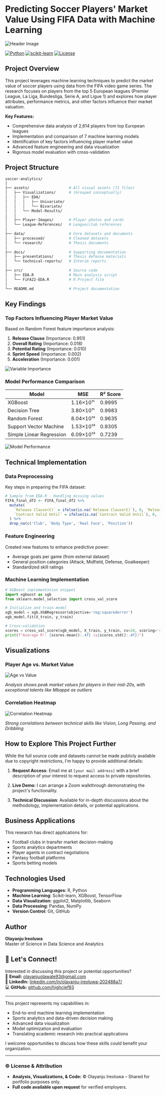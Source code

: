 # Predicting Soccer Players' Market Value Using FIFA Data with Machine Learning

![Header Image](assets/cover.jpg)

[![Python](https://img.shields.io/badge/Python-3.7+-blue.svg)](https://www.python.org/downloads/)
[![scikit-learn](https://img.shields.io/badge/scikit--learn-1.0+-green.svg)](https://scikit-learn.org/)
[![License](https://img.shields.io/badge/License-MIT-yellow.svg)](https://opensource.org/licenses/MIT)

## Project Overview

This project leverages machine learning techniques to predict the market value of soccer players using data from the FIFA video game series. The research focuses on players from the top 5 European leagues (Premier League, La Liga, Bundesliga, Serie A, and Ligue 1) and explores how player attributes, performance metrics, and other factors influence their market valuation.

**Key Features:**
- Comprehensive data analysis of 2,614 players from top European leagues
- Implementation and comparison of 7 machine learning models
- Identification of key factors influencing player market value
- Advanced feature engineering and data visualization
- Rigorous model evaluation with cross-validation

## Project Structure

```bash
soccer-analytics/
│
├── assets/                  # All visual assets (71 files)
│   ├── Visualizations/      # (Grouped conceptually)
│   │   ├── EDA/
│   │   │   ├── Univariate/
│   │   │   └── Bivariate/
│   │   └── Model-Results/
│   │
│   ├── Player-Images/       # Player photos and cards
│   └── League-References/   # League/club references
│
├── data/                    # Core datasets and documents
│   ├── processed/           # Cleaned datasets
│   └── research/            # Thesis documents
│
├── docs/                    # Supporting documentation
│   ├── presentations/       # Thesis defense materials
│   └── technical-reports/   # Interim reports
│
├── src/                     # Source code
│   ├── EDA.R                # Main analysis script
│   └── FiFA22-EDA.R         # R Project file
│
└── README.md                # Project documentation
```

## Key Findings

### Top Factors Influencing Player Market Value

Based on Random Forest feature importance analysis:

1. **Release Clause** (Importance: 0.951)
2. **Overall Rating** (Importance: 0.018)
3. **Potential Rating** (Importance: 0.010)
4. **Sprint Speed** (Importance: 0.002)
5. **Acceleration** (Importance: 0.001)

![Variable Importance](assets/var_importance.jpg)

### Model Performance Comparison

| Model                      | MSE            | R² Score  |
|----------------------------|----------------|-----------|
| XGBoost                    | 1.16×10¹¹      | 0.9995    |
| Decision Tree              | 3.80×10¹¹      | 0.9983    |
| Random Forest              | 8.04×10¹²      | 0.9635    |
| Support Vector Machine     | 1.53×10¹³      | 0.9305    |
| Simple Linear Regression   | 6.09×10¹³      | 0.7239    |

![Model Performance](assets/tables.jpg)

## Technical Implementation

### Data Preprocessing

Key steps in preparing the FIFA dataset:

```r
# Sample from EDA.R - Handling missing values
FIFA_final_df2 <- FIFA_final_df2 %>%
  mutate(
    `Release Clause(€)` = ifelse(is.na(`Release Clause(€)`), 0, `Release Clause(€)`),
    `Contract Valid Until` = ifelse(is.na(`Contract Valid Until`), 0, `Contract Valid Until`)
  ) %>%
  drop_na(c('Club', 'Body Type', 'Real Face', 'Position'))
```

### Feature Engineering

Created new features to enhance predictive power:
- Average goals per game (from external dataset)
- General position categories (Attack, Midfield, Defense, Goalkeeper)
- Standardized skill ratings

### Machine Learning Implementation

```python
# XGBoost implementation snippet
import xgboost as xgb
from sklearn.model_selection import cross_val_score

# Initialize and train model
xgb_model = xgb.XGBRegressor(objective='reg:squarederror')
xgb_model.fit(X_train, y_train)

# Cross-validation
scores = cross_val_score(xgb_model, X_train, y_train, cv=10, scoring='r2')
print(f"Average R²: {scores.mean():.4f} (±{scores.std():.4f})")
```

## Visualizations

### Player Age vs. Market Value

![Age vs Value](assets/age_value_scatter_plot.png)

*Analysis shows peak market values for players in their mid-20s, with exceptional talents like Mbappé as outliers*

### Correlation Heatmap

![Correlation Heatmap](assets/corr_table.jpg)

*Strong correlations between technical skills like Vision, Long Passing, and Dribbling*

## How to Explore This Project Further

While the full source code and datasets cannot be made publicly available due to copyright restrictions, I'm happy to provide additional details:

1. **Request Access**: Email me at `[your mail address]` with a brief description of your interest to request access to private repositories.

2. **Live Demo**: I can arrange a Zoom walkthrough demonstrating the project's functionality.

3. **Technical Discussion**: Available for in-depth discussions about the methodology, implementation details, or potential applications.

## Business Applications

This research has direct applications for:
- Football clubs in transfer market decision-making
- Sports analytics departments
- Player agents in contract negotiations
- Fantasy football platforms
- Sports betting models

## Technologies Used

- **Programming Languages**: R, Python
- **Machine Learning**: Scikit-learn, XGBoost, TensorFlow
- **Data Visualization**: ggplot2, Matplotlib, Seaborn
- **Data Processing**: Pandas, NumPy
- **Version Control**: Git, GitHub

## Author

**Olayanju Ireoluwa**  
Master of Science in Data Science and Analytics

## **📩 Let's Connect!**  
Interested in discussing this project or potential opportunities?  
📧 **Email:** [olayanjuolawale93@gmail.com](mailto:olayanjuolawale93@gmail.com)  
🔗 **LinkedIn:** [linkedin.com/in/olayanju-ireoluwa-202488a7/](https://linkedin.com/in/olayanju-ireoluwa-202488a7/)  
💻 **GitHub:** [github.com/highclef93](https://github.com/highclef93)

---

This project represents my capabilities in:
- End-to-end machine learning implementation
- Sports analytics and data-driven decision making
- Advanced data visualization
- Model optimization and evaluation
- Translating academic research into practical applications

I welcome opportunities to discuss how these skills could benefit your organization.

---

### **© License & Attribution**  
- **Analysis, Visualizations, & Code:** © Olayanju Ireoluwa – Shared for portfolio purposes only.  
- **Full code available upon request** for verified employers.  